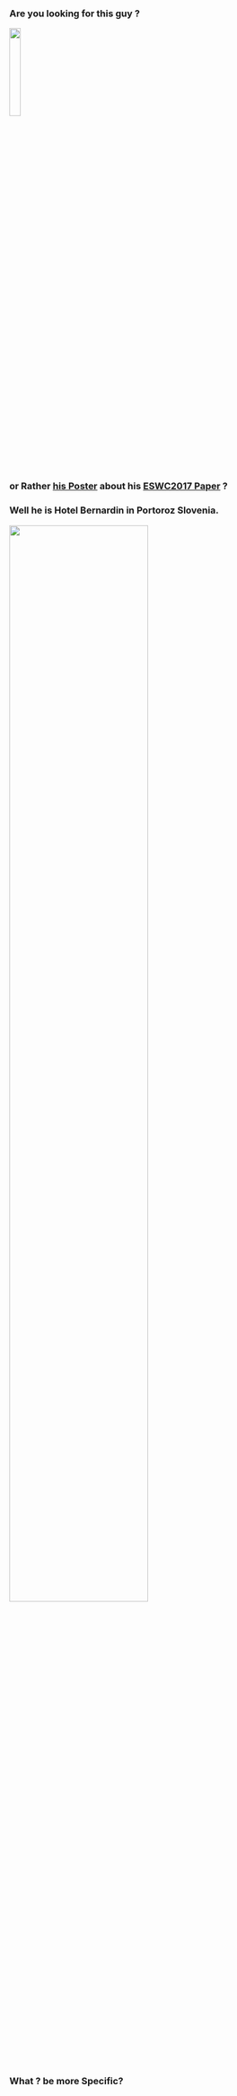 ### Are you looking for this guy ? 

<img src="https://avatars3.githubusercontent.com/u/1453243?v=3&u=1808b14d3ef07c1a06704175b6272cd5223c60bd&s=400" width="20%">


### or Rather [his Poster]() about his [ESWC2017 Paper](http://bit.ly/eswc2017-elsahar-paper) ? 


### Well he is Hotel Bernardin in Portoroz Slovenia.
<img src="http://i.imgur.com/qt6O0Ys.png" width="70%">

### What ? be more Specific?



